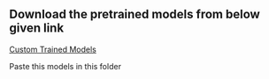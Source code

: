 Download the pretrained models from below given link 
- 
[Custom Trained Models](https://drive.google.com/drive/u/0/folders/1MsTE1qLO8llAejN44ZyOwlqI1oo9Ol7I)

Paste this models in this folder
